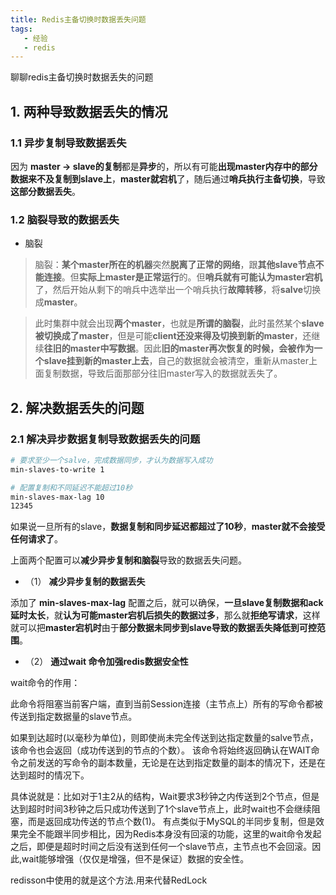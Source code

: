 ```yaml
---
title: Redis主备切换时数据丢失问题
tags: 
   - 经验
   - redis
---
```


聊聊redis主备切换时数据丢失的问题

<!--more-->
## 1. 两种导致数据丢失的情况
### 1.1 异步复制导致数据丢失

因为 **master -> slave的复制**都是**异步**的，所以有可能**出现master内存中的部分数据来不及复制到slave上**，**master就宕机**了，随后通过**哨兵执行主备切换**，导致**这部分数据丢失**。

### 1.2 脑裂导致的数据丢失

- 脑裂

> 脑裂：**某个master所在的机器**突然**脱离了正常的网络**，跟**其他slave节点不能连接**。但**实际上master是正常运行**的。但**哨兵就有可能认为master宕机**了，然后开始从剩下的哨兵中选举出一个哨兵执行**故障转移**，将**salve**切换成**master**。

> 此时集群中就会出现**两个master**，也就是**所谓的脑裂**，此时虽然某个**slave被切换成了master**，但是可能**client还没来得及切换到新的master**，还继续**往旧的master中写数据**。因此**旧的master再次恢复的时候，会被作为一个slave挂到新的master上去**，自己的数据就会被清空，重新从master上面复制数据，导致后面那部分往旧master写入的数据就丢失了。

## 2. 解决数据丢失的问题

### 2.1 解决异步数据复制导致数据丢失的问题

```bash
# 要求至少一个salve，完成数据同步，才认为数据写入成功
min-slaves-to-write 1

# 配置复制和不同延迟不能超过10秒
min-slaves-max-lag 10
12345
```

如果说一旦所有的slave，**数据复制和同步延迟都超过了10秒**，**master就不会接受任何请求了**。

上面两个配置可以**减少异步复制和脑裂**导致的数据丢失问题。

- （1） **减少异步复制的数据丢失**

添加了 **min-slaves-max-lag** 配置之后，就可以确保，**一旦slave复制数据和ack延时太长**，就**认为可能master宕机后损失的数据过多**，那么就**拒绝写请求**，这样就可以把**master宕机时**由于**部分数据未同步到slave导致的数据丢失降低到可控范围**。

- （2） **通过wait 命令加强redis数据安全性**

wait命令的作用：

此命令将阻塞当前客户端，直到当前Session连接（主节点上）所有的写命令都被传送到指定数据量的slave节点。

如果到达超时(以毫秒为单位)，则即使尚未完全传送到达指定数量的salve节点，该命令也会返回（成功传送到的节点的个数）。
该命令将始终返回确认在WAIT命令之前发送的写命令的副本数量，无论是在达到指定数量的副本的情况下，还是在达到超时的情况下。

具体说就是：比如对于1主2从的结构，Wait要求3秒钟之内传送到2个节点，但是达到超时时间3秒钟之后只成功传送到了1个slave节点上，此时wait也不会继续阻塞，而是返回成功传送的节点个数(1)。
有点类似于MySQL的半同步复制，但是效果完全不能跟半同步相比，因为Redis本身没有回滚的功能，这里的wait命令发起之后，即便是超时时间之后没有送到任何一个slave节点，主节点也不会回滚。因此,wait能够增强（仅仅是增强，但不是保证）数据的安全性。

redisson中使用的就是这个方法.用来代替RedLock
